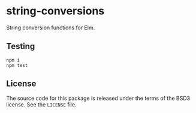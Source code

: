 # string-conversions

String conversion functions for Elm.

## Testing

```
npm i
npm test
```

## License

The source code for this package is released under the terms of the BSD3
license. See the `LICENSE` file.
